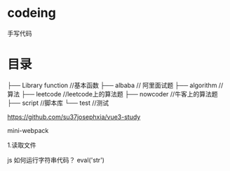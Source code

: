 # codeing
 手写代码
# 目录
├── Library function //基本函数
├── albaba  // 阿里面试题
├── algorithm //算法
├── leetcode //leetcode上的算法题
├── nowcoder //牛客上的算法题
├── script //脚本库
└── test //测试



https://github.com/su37josephxia/vue3-study

mini-webpack

1.读取文件

js 如何运行字符串代码？
eval('str')
